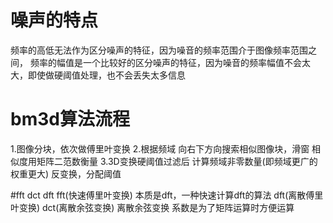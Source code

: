 # 噪声的特点
频率的高低无法作为区分噪声的特征，因为噪音的频率范围介于图像频率范围之间，
频率的幅值是一个比较好的区分噪声的特征，因为噪音的频率幅值不会太大，即使做硬阈值处理，也不会丢失太多信息
# bm3d算法流程
1.图像分块，依次做傅里叶变换
2.根据频域 向右下方向搜索相似图像块，滑窗 相似度用矩阵二范数衡量
3.3D变换硬阈值过滤后 计算频域非零数量(即频域更广的权重更大) 反变换，分配阈值

#fft dct dft
fft(快速傅里叶变换) 本质是dft，一种快速计算dft的算法
dft(离散傅里叶变换)
dct(离散余弦变换) 离散余弦变换 系数是为了矩阵运算时方便运算